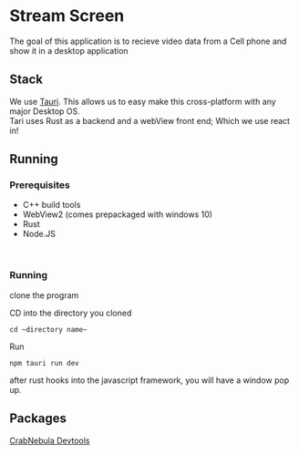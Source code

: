 # Stream Screen
The goal of this application is to recieve video data from a Cell phone and show it in a desktop application

## Stack
We use [Tauri](https://tauri.app/). This allows us to easy make this cross-platform with any major Desktop OS. 
<br>Tari uses Rust as a backend and a webView front end; Which we use react in!
## Running
### Prerequisites
- C++ build tools
- WebView2 (comes prepackaged with windows 10)
- Rust
- Node.JS


<br>

### Running
clone the program

CD into the directory you cloned

    cd ~directory name~

Run

    npm tauri run dev
after rust hooks into the javascript framework, you will have a window pop up.


## Packages
[CrabNebula Devtools](https://docs.crabnebula.dev/devtools/get-started/)

